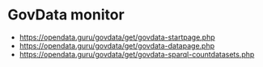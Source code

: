 # GovData monitor

- https://opendata.guru/govdata/get/govdata-startpage.php
- https://opendata.guru/govdata/get/govdata-datapage.php
- https://opendata.guru/govdata/get/govdata-sparql-countdatasets.php
